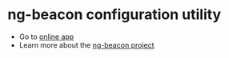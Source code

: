 # ng-beacon configuration utility

* Go to [online app](https://urish.github.io/ng-beacon-app/)
* Learn more about the [ng-beacon project](https://medium.com/@urish/introducing-ng-beacons-344d79370593#.x6uhqakpg)
